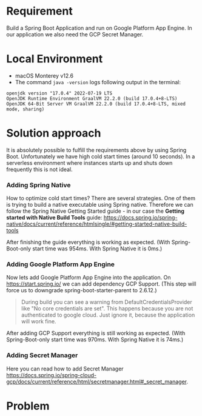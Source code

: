 # Requirement
Build a Spring Boot Application and run on Google Platform App Engine. 
In our application we also need the GCP Secret Manager.

# Local Environment
- macOS Monterey v12.6
- The command ``java -version`` logs following output in the terminal:
```
openjdk version "17.0.4" 2022-07-19 LTS
OpenJDK Runtime Environment GraalVM 22.2.0 (build 17.0.4+8-LTS)
OpenJDK 64-Bit Server VM GraalVM 22.2.0 (build 17.0.4+8-LTS, mixed mode, sharing)
```

# Solution approach
It is absolutely possible to fulfill the requirements above by using Spring Boot. Unfortunately we have high cold start times (around 10 seconds).
In a serverless environment where instances starts up and shuts down frequently this is not ideal.

### Adding Spring Native

How to optimize cold start times? There are several strategies. One of them is trying to build a native executable using Spring native.
Therefore we can follow the Spring Native Getting Started guide - in our case the **Getting started with Native Build Tools** guide: https://docs.spring.io/spring-native/docs/current/reference/htmlsingle/#getting-started-native-build-tools

After finishing the guide everything is working as expected. (With Spring-Boot-only start time was 954ms. With Spring Native it is 0ms.)

### Adding Google Platform App Engine
Now lets add Google Platform App Engine into the application. On https://start.spring.io/ we can add dependency GCP Support.
(This step will force us to downgrade spring-boot-starter-parent to 2.6.12.)

> During build you can see a warning from DefaultCredentialsProvider like "No core credentials are set". This happens because you are not authenticated
to google cloud. Just ignore it, because the application will work fine.

After adding GCP Support everything is still working as expected. (With Spring-Boot-only start time was 970ms. With Spring Native it is 74ms.)

### Adding Secret Manager
Here you can read how to add Secret Manager https://docs.spring.io/spring-cloud-gcp/docs/current/reference/html/secretmanager.html#_secret_manager.

# Problem



